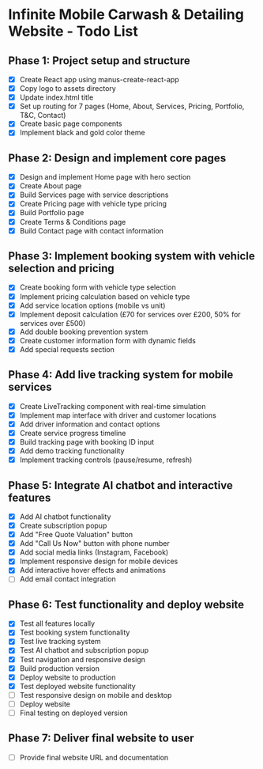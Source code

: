 # Infinite Mobile Carwash & Detailing Website - Todo List

## Phase 1: Project setup and structure
- [x] Create React app using manus-create-react-app
- [x] Copy logo to assets directory
- [x] Update index.html title
- [x] Set up routing for 7 pages (Home, About, Services, Pricing, Portfolio, T&C, Contact)
- [x] Create basic page components
- [x] Implement black and gold color theme

## Phase 2: Design and implement core pages
- [x] Design and implement Home page with hero section
- [x] Create About page
- [x] Build Services page with service descriptions
- [x] Create Pricing page with vehicle type pricing
- [x] Build Portfolio page
- [x] Create Terms & Conditions page
- [x] Build Contact page with contact information
## Phase 3: Implement booking system with vehicle selection and pricing
- [x] Create booking form with vehicle type selection
- [x] Implement pricing calculation based on vehicle type
- [x] Add service location options (mobile vs unit)
- [x] Implement deposit calculation (£70 for services over £200, 50% for services over £500)
- [x] Add double booking prevention system
- [x] Create customer information form with dynamic fields
- [x] Add special requests section

## Phase 4: Add live tracking system for mobile services
- [x] Create LiveTracking component with real-time simulation
- [x] Implement map interface with driver and customer locations
- [x] Add driver information and contact options
- [x] Create service progress timeline
- [x] Build tracking page with booking ID input
- [x] Add demo tracking functionality
- [x] Implement tracking controls (pause/resume, refresh)

## Phase 5: Integrate AI chatbot and interactive features
- [x] Add AI chatbot functionality
- [x] Create subscription popup
- [x] Add "Free Quote Valuation" button
- [x] Add "Call Us Now" button with phone number
- [x] Add social media links (Instagram, Facebook)
- [x] Implement responsive design for mobile devices
- [x] Add interactive hover effects and animations
- [ ] Add email contact integration

## Phase 6: Test functionality and deploy website
- [x] Test all features locally
- [x] Test booking system functionality
- [x] Test live tracking system
- [x] Test AI chatbot and subscription popup
- [x] Test navigation and responsive design
- [x] Build production version
- [x] Deploy website to production
- [x] Test deployed website functionality
- [ ] Test responsive design on mobile and desktop
- [ ] Deploy website
- [ ] Final testing on deployed version

## Phase 7: Deliver final website to user
- [ ] Provide final website URL and documentation

